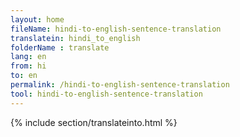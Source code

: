 ```yaml
---
layout: home
fileName: hindi-to-english-sentence-translation
translatein: hindi_to_english
folderName : translate
lang: en
from: hi
to: en
permalink: /hindi-to-english-sentence-translation
tool: hindi-to-english-sentence-translation
---
```

{% include section/translateinto.html %}
